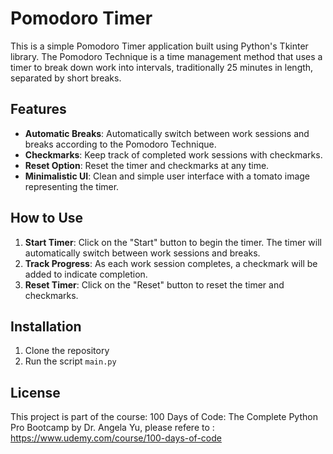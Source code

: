 # Pomodoro Timer

This is a simple Pomodoro Timer application built using Python's Tkinter library. The Pomodoro Technique is a time management method that uses a timer to break down work into intervals, traditionally 25 minutes in length, separated by short breaks.

## Features

- **Automatic Breaks**: Automatically switch between work sessions and breaks according to the Pomodoro Technique.
- **Checkmarks**: Keep track of completed work sessions with checkmarks.
- **Reset Option**: Reset the timer and checkmarks at any time.
- **Minimalistic UI**: Clean and simple user interface with a tomato image representing the timer.

## How to Use

1. **Start Timer**: Click on the "Start" button to begin the timer. The timer will automatically switch between work sessions and breaks.
2. **Track Progress**: As each work session completes, a checkmark will be added to indicate completion.
3. **Reset Timer**: Click on the "Reset" button to reset the timer and checkmarks.

## Installation

1. Clone the repository
2. Run the script `main.py`

## License

This project is part of the course: 100 Days of Code: The Complete Python Pro Bootcamp by Dr. Angela Yu, please refere to : https://www.udemy.com/course/100-days-of-code
